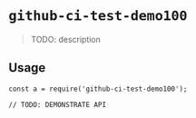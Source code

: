 
# `github-ci-test-demo100`

> TODO: description

## Usage

```
const a = require('github-ci-test-demo100');

// TODO: DEMONSTRATE API
```

